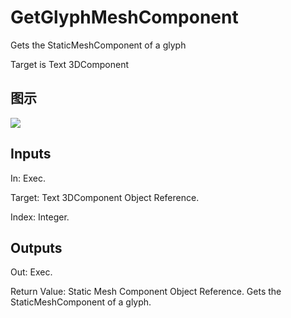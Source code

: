 # GetGlyphMeshComponent

Gets the StaticMeshComponent of a glyph

Target is Text 3DComponent

## 图示

![]($-20221218-20350800.png)

## Inputs

In: Exec.

Target: Text 3DComponent Object Reference.

Index: Integer.  

## Outputs

Out: Exec.

Return Value: Static Mesh Component Object Reference. Gets the StaticMeshComponent of a glyph.

